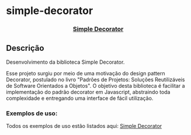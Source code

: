 # simple-decorator
<h3 align="center">
  <a href="https://cahmoraes.github.io/simple-decorator-examples/" target="_blank">Simple Decorator</a>
</h3>

## Descrição
<p>Desenvolvimento da biblioteca Simple Decorator.</p>
<p>
  Esse projeto surgiu por meio de uma motivação do design pattern Decorator, postulado no livro "Padrões de Projetos: Soluções Reutilizáveis de Software Orientados a Objetos". O objetivo desta biblioteca é facilitar a implementação do padrão decorator em Javascript, abstraindo toda complexidade e entregando uma interface de fácil utilização.
</p>

<h3>Exemplos de uso:</h3>
<p>
 Todos os exemplos de uso estão listados aqui:
 <a href="https://cahmoraes.github.io/simple-decorator-examples/" target="_blank">Simple Decorator</a>
</p>
